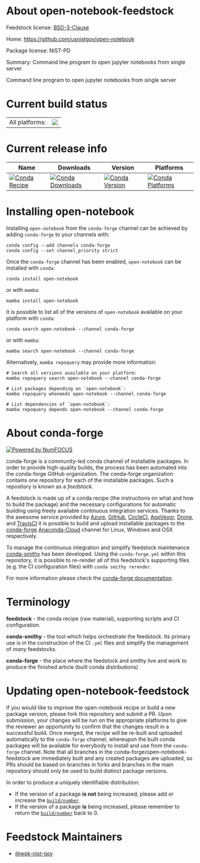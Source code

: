 About open-notebook-feedstock
=============================

Feedstock license: [BSD-3-Clause](https://github.com/conda-forge/open-notebook-feedstock/blob/main/LICENSE.txt)

Home: https://github.com/usnistgov/open-notebook

Package license: NIST-PD

Summary: Command line program to open jupyter notebooks from single server

Command line program to open jupyter notebooks from single server


Current build status
====================


<table><tr><td>All platforms:</td>
    <td>
      <a href="https://dev.azure.com/conda-forge/feedstock-builds/_build/latest?definitionId=20671&branchName=main">
        <img src="https://dev.azure.com/conda-forge/feedstock-builds/_apis/build/status/open-notebook-feedstock?branchName=main">
      </a>
    </td>
  </tr>
</table>

Current release info
====================

| Name | Downloads | Version | Platforms |
| --- | --- | --- | --- |
| [![Conda Recipe](https://img.shields.io/badge/recipe-open--notebook-green.svg)](https://anaconda.org/conda-forge/open-notebook) | [![Conda Downloads](https://img.shields.io/conda/dn/conda-forge/open-notebook.svg)](https://anaconda.org/conda-forge/open-notebook) | [![Conda Version](https://img.shields.io/conda/vn/conda-forge/open-notebook.svg)](https://anaconda.org/conda-forge/open-notebook) | [![Conda Platforms](https://img.shields.io/conda/pn/conda-forge/open-notebook.svg)](https://anaconda.org/conda-forge/open-notebook) |

Installing open-notebook
========================

Installing `open-notebook` from the `conda-forge` channel can be achieved by adding `conda-forge` to your channels with:

```
conda config --add channels conda-forge
conda config --set channel_priority strict
```

Once the `conda-forge` channel has been enabled, `open-notebook` can be installed with `conda`:

```
conda install open-notebook
```

or with `mamba`:

```
mamba install open-notebook
```

It is possible to list all of the versions of `open-notebook` available on your platform with `conda`:

```
conda search open-notebook --channel conda-forge
```

or with `mamba`:

```
mamba search open-notebook --channel conda-forge
```

Alternatively, `mamba repoquery` may provide more information:

```
# Search all versions available on your platform:
mamba repoquery search open-notebook --channel conda-forge

# List packages depending on `open-notebook`:
mamba repoquery whoneeds open-notebook --channel conda-forge

# List dependencies of `open-notebook`:
mamba repoquery depends open-notebook --channel conda-forge
```


About conda-forge
=================

[![Powered by
NumFOCUS](https://img.shields.io/badge/powered%20by-NumFOCUS-orange.svg?style=flat&colorA=E1523D&colorB=007D8A)](https://numfocus.org)

conda-forge is a community-led conda channel of installable packages.
In order to provide high-quality builds, the process has been automated into the
conda-forge GitHub organization. The conda-forge organization contains one repository
for each of the installable packages. Such a repository is known as a *feedstock*.

A feedstock is made up of a conda recipe (the instructions on what and how to build
the package) and the necessary configurations for automatic building using freely
available continuous integration services. Thanks to the awesome service provided by
[Azure](https://azure.microsoft.com/en-us/services/devops/), [GitHub](https://github.com/),
[CircleCI](https://circleci.com/), [AppVeyor](https://www.appveyor.com/),
[Drone](https://cloud.drone.io/welcome), and [TravisCI](https://travis-ci.com/)
it is possible to build and upload installable packages to the
[conda-forge](https://anaconda.org/conda-forge) [Anaconda-Cloud](https://anaconda.org/)
channel for Linux, Windows and OSX respectively.

To manage the continuous integration and simplify feedstock maintenance
[conda-smithy](https://github.com/conda-forge/conda-smithy) has been developed.
Using the ``conda-forge.yml`` within this repository, it is possible to re-render all of
this feedstock's supporting files (e.g. the CI configuration files) with ``conda smithy rerender``.

For more information please check the [conda-forge documentation](https://conda-forge.org/docs/).

Terminology
===========

**feedstock** - the conda recipe (raw material), supporting scripts and CI configuration.

**conda-smithy** - the tool which helps orchestrate the feedstock.
                   Its primary use is in the construction of the CI ``.yml`` files
                   and simplify the management of *many* feedstocks.

**conda-forge** - the place where the feedstock and smithy live and work to
                  produce the finished article (built conda distributions)


Updating open-notebook-feedstock
================================

If you would like to improve the open-notebook recipe or build a new
package version, please fork this repository and submit a PR. Upon submission,
your changes will be run on the appropriate platforms to give the reviewer an
opportunity to confirm that the changes result in a successful build. Once
merged, the recipe will be re-built and uploaded automatically to the
`conda-forge` channel, whereupon the built conda packages will be available for
everybody to install and use from the `conda-forge` channel.
Note that all branches in the conda-forge/open-notebook-feedstock are
immediately built and any created packages are uploaded, so PRs should be based
on branches in forks and branches in the main repository should only be used to
build distinct package versions.

In order to produce a uniquely identifiable distribution:
 * If the version of a package **is not** being increased, please add or increase
   the [``build/number``](https://docs.conda.io/projects/conda-build/en/latest/resources/define-metadata.html#build-number-and-string).
 * If the version of a package **is** being increased, please remember to return
   the [``build/number``](https://docs.conda.io/projects/conda-build/en/latest/resources/define-metadata.html#build-number-and-string)
   back to 0.

Feedstock Maintainers
=====================

* [@wpk-nist-gov](https://github.com/wpk-nist-gov/)

